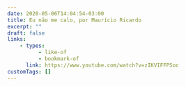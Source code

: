 ```yaml
---
date: 2020-05-06T14:04:54-03:00
title: Eu não me calo, por Maurício Ricardo
excerpt: ""
draft: false
links:
    - types:
          - like-of
          - bookmark-of
      link: https://www.youtube.com/watch?v=zIKVIFFPSoc
customTags: []
---
```

